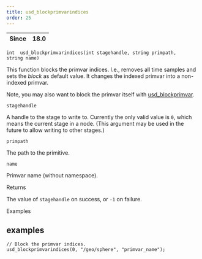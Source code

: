 ```yaml
---
title: usd_blockprimvarindices
order: 25
---
```

| Since | 18.0 |
| --- | --- |

`int  usd_blockprimvarindices(int stagehandle, string primpath, string name)`

This function blocks the primvar indices. I.e., removes all time samples and sets the *block* as default value. It changes the indexed primvar into a non-indexed primvar.

Note, you may also want to block the primvar itself with [usd_blockprimvar](/en/houdini-vex/usd/usd_blockprimvar "Blocks the primvar.").

`stagehandle`

A handle to the stage to write to. Currently the only valid value is `0`, which means the current stage in a node. (This argument may be used in the future to allow writing to other stages.)

`primpath`

The path to the primitive.

`name`

Primvar name (without namespace).

Returns

The value of `stagehandle` on success, or `-1` on failure.

Examples

## examples

```vex
// Block the primvar indices.
usd_blockprimvarindices(0, "/geo/sphere", "primvar_name");

```
